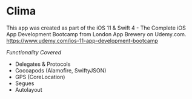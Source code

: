 # Clima
This app was created as part of the iOS 11 & Swift 4 - The Complete iOS App Development Bootcamp from London App Brewery on Udemy.com. https://www.udemy.com/ios-11-app-development-bootcamp

*Functionality Covered*
- Delegates & Protocols
- Cocoapods (Alamofire, SwiftyJSON)
- GPS (CoreLocation) 
- Segues
- Autolayout

